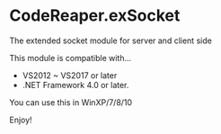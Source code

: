 # CodeReaper.exSocket
The extended socket module for server and client side

This module is compatible with...
 - VS2012 ~ VS2017 or later
 - .NET Framework 4.0 or later.

You can use this in WinXP/7/8/10

Enjoy!
